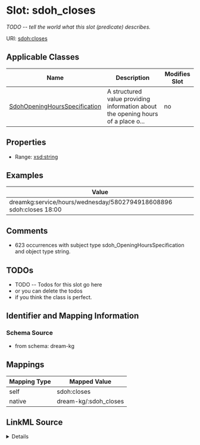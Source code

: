 

# Slot: sdoh_closes


_TODO -- tell the world what this slot (predicate) describes._





URI: [sdoh:closes](http://schema.org/closes)



<!-- no inheritance hierarchy -->





## Applicable Classes

| Name | Description | Modifies Slot |
| --- | --- | --- |
| [SdohOpeningHoursSpecification](../classes/SdohOpeningHoursSpecification.md) | A structured value providing information about the opening hours of a place o... |  no  |







## Properties

* Range: [xsd:string](http://www.w3.org/2001/XMLSchema#string)






## Examples

| Value |
| --- |
| dreamkg:service/hours/wednesday/5802794918608896 sdoh:closes 18:00 |

## Comments

* 623 occurrences with subject type sdoh_OpeningHoursSpecification and object type string.

## TODOs

* TODO -- Todos for this slot go here
* or you can delete the todos
* if you think the class is perfect.

## Identifier and Mapping Information







### Schema Source


* from schema: dream-kg




## Mappings

| Mapping Type | Mapped Value |
| ---  | ---  |
| self | sdoh:closes |
| native | dream-kg/:sdoh_closes |




## LinkML Source

<details>
```yaml
name: sdoh_closes
description: TODO -- tell the world what this slot (predicate) describes.
todos:
- TODO -- Todos for this slot go here
- or you can delete the todos
- if you think the class is perfect.
comments:
- 623 occurrences with subject type sdoh_OpeningHoursSpecification and object type
  string.
examples:
- value: dreamkg:service/hours/wednesday/5802794918608896 sdoh:closes 18:00
from_schema: dream-kg
rank: 1000
slot_uri: sdoh:closes
alias: sdoh_closes
domain_of:
- sdoh_OpeningHoursSpecification
range: string

```
</details>